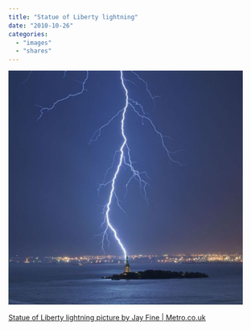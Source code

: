 ```yaml
---
title: "Statue of Liberty lightning"
date: "2010-10-26"
categories: 
  - "images"
  - "shares"
---
```


![](images/tumblr_lac3nvHZ1q1qz4vrlo1_500.jpg)

[Statue of Liberty lightning picture by Jay Fine | Metro.co.uk](http://www.metro.co.uk/news/843825-incredible-picture-of-the-statue-of-liberty-struck-by-lightning-revealed)
